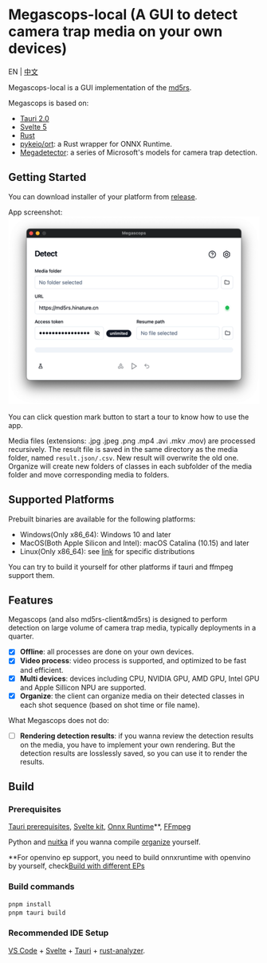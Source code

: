 # Megascops-local (A GUI to detect camera trap media on your own devices)

EN | [中文](README_CN.md)

Megascops-local is a GUI implementation of the [md5rs](https://github.com/simulacraliasing/md5rs).

Megascops is based on:
- [Tauri 2.0](https://tauri.app/)
- [Svelte 5](https://svelte.dev/)
- [Rust](https://www.rust-lang.org/)
- [pykeio/ort](https://github.com/pykeio/ort): a Rust wrapper for ONNX Runtime.
- [Megadetector](https://github.com/microsoft/CameraTraps/tree/main): a series of Microsoft's models for camera trap detection.

## Getting Started
You can download installer of your platform from [release](https://github.com/simulacraliasing/megascops-local/releases).

App screenshot:
![](https://github.com/simulacraliasing/Megascops-local/blob/main/static/Screenshot.png)

You can click question mark button to start a tour to know how to use the app.

Media files (extensions: .jpg .jpeg .png .mp4 .avi .mkv .mov) are processed recursively. The result file is saved in the same directory as the media folder, named `result.json/.csv`. New result will overwrite the old one. Organize will create new folders of classes in each subfolder of the media folder and move corresponding media to folders.

## Supported Platforms
Prebuilt binaries are available for the following platforms:
- Windows(Only x86_64): Windows 10 and later
- MacOS(Both Apple Silicon and Intel): macOS Catalina (10.15) and later
- Linux(Only x86_64): see [link](https://v2.tauri.app/start/prerequisites/#linux) for specific distributions

You can try to build it yourself for other platforms if tauri and ffmpeg support them.

## Features
Megascops (and also md5rs-client&md5rs) is designed to perform detection on large volume of camera trap media, typically deployments in a quarter.

- [x] **Offline**: all processes are done on your own devices.
- [x] **Video process**: video process is supported, and optimized to be fast and efficient.
- [x] **Multi devices**: devices including CPU, NVIDIA GPU, AMD GPU, Intel GPU and Apple Sillicon NPU are supported.
- [x] **Organize**: the client can organize media on their detected classes in each shot sequence (based on shot time or file name). 

What Megascops does not do:
- [ ] **Rendering detection results**: if you wanna review the detection results on the media, you have to implement your own rendering. But the detection results are losslessly saved, so you can use it to render the results.

## Build

### Prerequisites

[Tauri prerequisites](https://v2.tauri.app/start/prerequisites/), 
[Svelte kit](https://svelte.dev/docs/kit/introduction),
[Onnx Runtime](https://github.com/microsoft/onnxruntime)**,
[FFmpeg](https://ffmpeg.org/download.html)

Python and [nuitka](https://nuitka.net/user-documentation/user-manual.html) if you wanna compile [organize](https://github.com/simulacraliasing/organize/blob/main/main.py) yourself.

**For openvino ep support, you need to build onnxruntime with openvino by yourself, check[Build with different EPs](ttps://onnxruntime.ai/docs/build/eps.html#openvino)

### Build commands

```sh
pnpm install
pnpm tauri build
```

### Recommended IDE Setup

[VS Code](https://code.visualstudio.com/) + [Svelte](https://marketplace.visualstudio.com/items?itemName=svelte.svelte-vscode) + [Tauri](https://marketplace.visualstudio.com/items?itemName=tauri-apps.tauri-vscode) + [rust-analyzer](https://marketplace.visualstudio.com/items?itemName=rust-lang.rust-analyzer).
